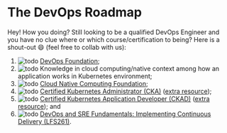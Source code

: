 # The DevOps Roadmap

Hey! How you doing? Still looking to be a qualified DevOps Engineer and you have no clue where or which course/certification to being? Here is a shout-out 😄 (feel free to collab with us):

1. ![todo] [DevOps Foundation](https://www.devopsinstitute.com/certifications/devops-foundation/);
2. ![todo] Knowledge in cloud computing/native context among how an application works in Kubernetes environment;
3. ![todo] [Cloud Native Computing Foundation](https://www.cncf.io/);
4. ![todo] [Certified Kubernetes Administrator (CKA)](https://training.linuxfoundation.org/certification/certified-kubernetes-administrator-cka/) ([extra resource](https://www.udemy.com/course/certified-kubernetes-administrator-with-practice-tests/));
5. ![todo] [Certified Kubernetes Application Developer (CKAD)](https://training.linuxfoundation.org/certification/certified-kubernetes-application-developer-ckad/) ([extra resource](https://www.udemy.com/course/certified-kubernetes-application-developer/)); and
6. ![todo] [DevOps and SRE Fundamentals: Implementing Continuous Delivery (LFS261)](https://training.linuxfoundation.org/training/devops-and-sre-fundamentals-implementing-continuous-delivery-lfs261/).

[todo]: https://img.shields.io/static/v1?label=Resources&message=To%20Do&color=failure
[wip]: https://img.shields.io/static/v1?label=Resources&message=WIP&color=yellow
[done]: https://img.shields.io/static/v1?label=Resources&message=Done&color=success
